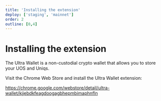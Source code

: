 ```yaml
---
title: 'Installing the extension'
deploy: ['staging', 'mainnet']
order: 2
outline: [0,4]
---
```


# Installing the extension

The Ultra Wallet is a non-custodial crypto wallet that allows you to store your UOS and Uniqs.

Visit the Chrome Web Store and install the Ultra Wallet extension:

https://chrome.google.com/webstore/detail/ultra-wallet/kjjebdkfeagdoogagbhepmbimaphnfln



